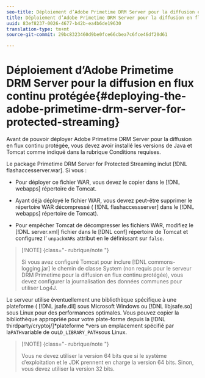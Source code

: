 ```yaml
---
seo-title: Déploiement d’Adobe Primetime DRM Server pour la diffusion en flux continu protégée
title: Déploiement d’Adobe Primetime DRM Server pour la diffusion en flux continu protégée
uuid: 83ef8237-0026-4677-b42b-ea4b6de19630
translation-type: tm+mt
source-git-commit: 29bc8323460d9be0fce66cbea7c6fce46df20d61

---
```



# Déploiement d’Adobe Primetime DRM Server pour la diffusion en flux continu protégée{#deploying-the-adobe-primetime-drm-server-for-protected-streaming}

Avant de pouvoir déployer Adobe Primetime DRM Server pour la diffusion en flux continu protégée, vous devez avoir installé les versions de Java et Tomcat comme indiqué dans la rubrique Conditions requises.

Le package Primetime DRM Server for Protected Streaming inclut [!DNL flashaccesserver.war]. Si vous :

* Pour déployer ce fichier WAR, vous devez le copier dans le [!DNL webapps] répertoire de Tomcat.
* Ayant déjà déployé le fichier WAR, vous devrez peut-être supprimer le répertoire WAR décompressé ( [!DNL flashaccessserver] dans le [!DNL webapps] répertoire de Tomcat).

* Pour empêcher Tomcat de décompresser les fichiers WAR, modifiez le [!DNL server.xml] fichier dans le [!DNL conf] répertoire de Tomcat et configurez l’ `unpackWARs` attribut en le définissant sur `false`.

>[!NOTE] {class=&quot;- rubrique/note &quot;}
>
>Si vous avez configuré Tomcat pour inclure [!DNL commons-logging.jar] le chemin de classe System (non requis pour le serveur DRM Primetime pour la diffusion en flux continu protégée), vous devez configurer la journalisation des données communes pour utiliser Log4J.

Le serveur utilise éventuellement une bibliothèque spécifique à une plateforme ( [!DNL jsafe.dll] sous Microsoft Windows ou [!DNL libjsafe.so] sous Linux pour des performances optimales. Vous pouvez copier la bibliothèque appropriée pour votre plate-forme depuis la [!DNL thirdparty/cryptoj/]*plateforme *vers un emplacement spécifié par la`PATH`variable  de  ou`LD_LIBRARY_PATH`sous Linux.

>[!NOTE] {class=&quot;- rubrique/note &quot;}
>
>Vous ne devez utiliser la version 64 bits que si le système d’exploitation et le JDK prennent en charge la version 64 bits. Sinon, vous devez utiliser la version 32 bits.

